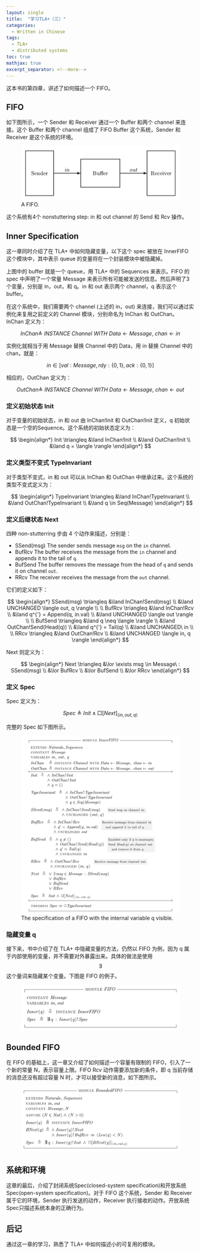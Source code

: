 ```yaml
---
layout: single
title:  "学习TLA+（三）"
categories: 
  - Written in Chinese
tags:
  - TLA+
  - distributed systems
toc: true
mathjax: true
excerpt_separator: <!--more-->
---
```


<script type="text/javascript" async src="https://cdn.mathjax.org/mathjax/latest/MathJax.js?config=TeX-MML-AM_CHTML"> </script>

这本书的第四章，讲述了如何描述一个 FIFO。

<!--more-->

## FIFO

如下图所示，一个 Sender 和 Receiver 通过一个 Buffer 和两个 channel 来连接。这个 Buffer 和两个 channel 组成了 FIFO Buffer 这个系统，Sender 和 Receiver 是这个系统的环境。

<figure>
  <img src="/assets/images/TLA+_2_fifo.png">
<figcaption>A FIFO.</figcaption>
</figure>

这个系统有4个 nonstuttering step: in 和 out channel 的 Send 和 Rcv 操作。

## Inner Specification

这一章同时介绍了在 TLA+ 中如何隐藏变量，以下这个 spec 被放在 InnerFIFO 这个模块中，其中表示 queue 的变量将在一个封装模块中被隐藏掉。

上图中的 buffer 就是一个 queue，用 TLA+ 中的 Sequences 来表示。FIFO 的 spec 中声明了一个常量 Message 来表示所有可能被发送的信息。然后声明了3个变量，分别是 in，out，和 q。in 和 out 表示两个 channel，q 表示这个 buffer。

在这个系统中，我们需要两个 channel (上述的 in，out) 来连接，我们可以通过实例化来复用之前定义的 Channel 模块，分别命名为 InChan 和 OutChan。InChan 定义为：

$$
InChan \triangleq\ INSTANCE\ Channel\ WITH\ Data \leftarrow Message,\ chan \leftarrow in
$$

实例化就相当于用 Message 替换 Channel 中的 Data，用 in 替换 Channel 中的 chan，就是：

$$
in \in [val:Message, rdy:\{0,1\}, ack:\{0,1\}]
$$

相应的，OutChan 定义为：

$$
OutChan \triangleq\ INSTANCE\ Channel\ WITH\ Data \leftarrow Message,\ chan \leftarrow out
$$

### 定义初始状态 Init

对于变量的初始状态，in 和 out 由 InChan!Init 和 OutChan!Init 定义，q 初始状态是一个空的Sequence。这个系统的初始状态定义为：

$$
\begin{align*}
Init \triangleq &\land InChan!Init \\ &\land OutChan!Init \\ &\land q = \langle \rangle
\end{align*}
$$

### 定义类型不变式 TypeInvariant

对于类型不变式，in 和 out 可以从 InChan 和 OutChan 中继承过来。这个系统的类型不变式定义为：

$$
\begin{align*}
TypeInvariant \triangleq &\land InChan!TypeInvariant \\ &\land OutChan!TypeInvariant \\ &\land q \in Seq(Message)
\end{align*}
$$

### 定义后继状态 Next

四种 non-stutterring 步由 4 个动作来描述，分别是：

- SSend(msg) The sender sends message `msg` on the `in` channel.
- BufRcv     The buffer receives the message from the `in` channel and appends it to the tail of `q`.
- BufSend    The buffer removes the message from the head of `q` and sends it on channel `out`.
- RRcv       The receiver receives the message from the `out` channel.

它们的定义如下：

$$
\begin{align*}
SSend(msg) \triangleq &\land InChan!Send(msg) \\ &\land UNCHANGED \langle out, q \rangle \\
\\
BufRcv \triangleq &\land InChan!Rcv \\ &\land q^{'} = Append(q, in.val) \\ &\land UNCHANGED \langle out \rangle \\
\\
BufSend \triangleq &\land q \neq \langle \rangle \\ &\land OutChan!Send(Head(q)) \\ &\land q^{'} = Tail(q) \\ &\land UNCHANGED\ in \\
\\
RRcv \triangleq &\land OutChan!Rcv \\ &\land UNCHANGED \langle in, q \rangle
\end{align*}
$$

Next 则定义为：

$$
\begin{align*}
Next \triangleq &\lor \exists msg \in Message\ : SSend(msg) \\ &\lor BufRcv \\ &\lor BufSend \\ &\lor RRcv
\end{align*}
$$

### 定义 Spec

Spec 定义为：

$$
Spec \triangleq Init \land \Box{[Next]_{\langle in,out,q \rangle}}
$$

完整的 Spec 如下图所示。

<figure>
  <img src="/assets/images/TLA+_3_fifo_q_visible.png">
<figcaption>The specification of a FIFO with the internal variable q visible.</figcaption>
</figure>

### 隐藏变量 q

接下来，书中介绍了在 TLA+ 中隐藏变量的方法，仍然以 FIFO 为例，因为 q 属于内部使用的变量，并不需要对外暴露出来。具体的做法是使用 $$ \exists $$ 这个量词来隐藏某个变量。下图是 FIFO 的例子。

<figure>
  <img src="/assets/images/TLA+_3_fifo.png">
</figure>

## Bounded FIFO

在 FIFO 的基础上，这一章又介绍了如何描述一个容量有限制的 FIFO，引入了一个新的常量 N，表示容量上限。FIFO Rcv 动作需要添加新的条件，即 q 当前存储的消息还没有超过容量 N 时，才可以接受新的消息，如下图所示。

<figure>
  <img src="/assets/images/TLA+_3_bounded_fifo.png">
</figure>

## 系统和环境

这章的最后，介绍了封闭系统Spec(closed-system specification)和开放系统Spec(open-system specification)。对于 FIFO 这个系统，Sender 和 Receiver 属于它的环境，Sender 执行发送的动作，Receiver 执行接收的动作。开放系统Spec只描述系统本身的正确行为。

## 后记

通过这一章的学习，熟悉了 TLA+ 中如何描述小的可复用的模块。
